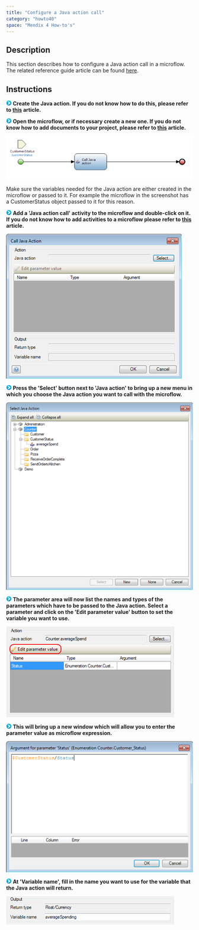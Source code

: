 ```yaml
---
title: "Configure a Java action call"
category: "howto40"
space: "Mendix 4 How-to's"
---
```

## Description

This section describes how to configure a Java action call in a microflow. The related reference guide article can be found [here](/refguide4/java-action-call).

## Instructions

![](attachments/819203/917932.png) **Create the Java action. If you do not know how to do this, please refer to [this](add-and-configure-a-java-action) article.**

![](attachments/819203/917932.png) **Open the microflow, or if necessary create a new one. If you do not know how to add documents to your project, please refer to [this](add-documents-to-a-module) article.**

![](attachments/2621595/2752916.png)

Make sure the variables needed for the Java action are either created in the microflow or passed to it. For example the microflow in the screenshot has a CustomerStatus object passed to it for this reason.

![](attachments/819203/917932.png) **Add a 'Java action call' activity to the microflow and double-click on it. If you do not know how to add activities to a microflow please refer to [this](add-an-activity-to-a-microflow) article.**

![](attachments/2621595/2752915.png)

![](attachments/819203/917932.png) **Press the 'Select' button next to 'Java action' to bring up a new menu in which you choose the Java action you want to call with the microflow.**

![](attachments/2621595/2752918.png)

![](attachments/819203/917932.png) **The parameter area will now list the names and types of the parameters which have to be passed to the Java action. Select a parameter and click on the 'Edit parameter value' button to set the variable you want to use.**

![](attachments/2621595/2752913.png)

![](attachments/819203/917932.png) **This will bring up a new window which will allow you to enter the parameter value as microflow expression.**

![](attachments/2621595/2752914.png)

![](attachments/819203/917932.png) **At 'Variable name', fill in the name you want to use for the variable that the Java action will return.**

![](attachments/2621595/2752917.png)
